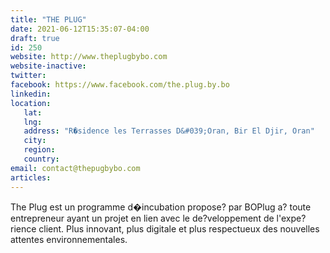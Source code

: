 ```yaml
---
title: "THE PLUG"
date: 2021-06-12T15:35:07-04:00
draft: true
id: 250
website: http://www.theplugbybo.com
website-inactive: 
twitter: 
facebook: https://www.facebook.com/the.plug.by.bo
linkedin: 
location: 
   lat: 
   lng: 
   address: "R�sidence les Terrasses D&#039;Oran, Bir El Djir, Oran"
   city: 
   region: 
   country: 
email: contact@thepugbybo.com
articles:
---
```

The Plug est un programme d�incubation propose? par BOPlug a? toute entrepreneur ayant un projet en lien avec le de?veloppement de l'expe?rience client. Plus innovant, plus digitale et plus respectueux des nouvelles attentes environnementales.
